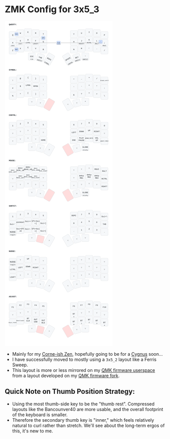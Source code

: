 # ZMK Config for 3x5\_3

![](https://raw.githubusercontent.com/evantravers/zmk-config/master/keymap-drawer/corneish_zen.svg)

- Mainly for my [Corne-ish Zen](https://evantravers.com/articles/2022/04/19/review-corne-ish-zen/), hopefully going to be for a [Cygnus](https://github.com/juhakaup/keyboards/tree/main/Cygnus%20v1.0) soon…
- I have successfully moved to mostly using a `3x5_2` layout like a Ferris Sweep.
- This layout is more or less mirrored on my [QMK firmware userspace](https://github.com/evantravers/qmk_userspace) from a layout developed on my [QMK firmware fork](https://github.com/evantravers/qmk_firmware).

## Quick Note on Thumb Position Strategy:

- Using the most thumb-side key to be the "thumb rest". Compressed layouts like the Bancounver40 are more usable, and the overall footprint of the keyboard is smaller.
- Therefore the secondary thumb key is "inner," which feels relatively natural to curl rather than stretch. We'll see about the long-term ergos of this, it's new to me.
